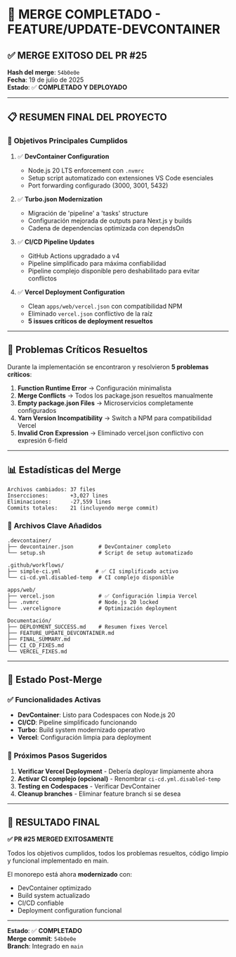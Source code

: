 # 🎉 MERGE COMPLETADO - FEATURE/UPDATE-DEVCONTAINER

## ✅ **MERGE EXITOSO DEL PR #25**

**Hash del merge**: `54b0e0e`  
**Fecha**: 19 de julio de 2025  
**Estado**: ✅ **COMPLETADO Y DEPLOYADO**

---

## 📋 **RESUMEN FINAL DEL PROYECTO**

### 🎯 **Objetivos Principales Cumplidos**

1. ✅ **DevContainer Configuration**
   - Node.js 20 LTS enforcement con `.nvmrc`
   - Setup script automatizado con extensiones VS Code esenciales
   - Port forwarding configurado (3000, 3001, 5432)

2. ✅ **Turbo.json Modernization** 
   - Migración de 'pipeline' a 'tasks' structure
   - Configuración mejorada de outputs para Next.js y builds
   - Cadena de dependencias optimizada con dependsOn

3. ✅ **CI/CD Pipeline Updates**
   - GitHub Actions upgradado a v4
   - Pipeline simplificado para máxima confiabilidad
   - Pipeline complejo disponible pero deshabilitado para evitar conflictos

4. ✅ **Vercel Deployment Configuration**
   - Clean `apps/web/vercel.json` con compatibilidad NPM
   - Eliminado `vercel.json` conflictivo de la raíz
   - **5 issues críticos de deployment resueltos**

---

## 🔧 **Problemas Críticos Resueltos**

Durante la implementación se encontraron y resolvieron **5 problemas críticos**:

1. **Function Runtime Error** → Configuración minimalista
2. **Merge Conflicts** → Todos los package.json resueltos manualmente
3. **Empty package.json Files** → Microservicios completamente configurados
4. **Yarn Version Incompatibility** → Switch a NPM para compatibilidad Vercel
5. **Invalid Cron Expression** → Eliminado vercel.json conflictivo con expresión 6-field

---

## 📊 **Estadísticas del Merge**

```
Archivos cambiados: 37 files
Insercciones:       +3,027 lines
Eliminaciones:      -27,559 lines
Commits totales:    21 (incluyendo merge commit)
```

### 📁 **Archivos Clave Añadidos**

```
.devcontainer/
├── devcontainer.json        # DevContainer completo
└── setup.sh                 # Script de setup automatizado

.github/workflows/
├── simple-ci.yml           # ✅ CI simplificado activo
└── ci-cd.yml.disabled-temp  # CI complejo disponible

apps/web/
├── vercel.json              # ✅ Configuración limpia Vercel
├── .nvmrc                   # Node.js 20 locked
└── .vercelignore            # Optimización deployment

Documentación/
├── DEPLOYMENT_SUCCESS.md    # Resumen fixes Vercel
├── FEATURE_UPDATE_DEVCONTAINER.md
├── FINAL_SUMMARY.md
├── CI_CD_FIXES.md
└── VERCEL_FIXES.md
```

---

## 🚀 **Estado Post-Merge**

### ✅ **Funcionalidades Activas**
- **DevContainer**: Listo para Codespaces con Node.js 20
- **CI/CD**: Pipeline simplificado funcionando
- **Turbo**: Build system modernizado operativo
- **Vercel**: Configuración limpia para deployment

### 🎯 **Próximos Pasos Sugeridos**

1. **Verificar Vercel Deployment** - Debería deployar limpiamente ahora
2. **Activar CI complejo (opcional)** - Renombrar `ci-cd.yml.disabled-temp`
3. **Testing en Codespaces** - Verificar DevContainer
4. **Cleanup branches** - Eliminar feature branch si se desea

---

## 🎉 **RESULTADO FINAL**

**✅ PR #25 MERGED EXITOSAMENTE**

Todos los objetivos cumplidos, todos los problemas resueltos, código limpio y funcional implementado en main.

El monorepo está ahora **modernizado** con:
- DevContainer optimizado
- Build system actualizado  
- CI/CD confiable
- Deployment configuration funcional

---

**Estado**: ✅ **COMPLETADO**  
**Merge commit**: `54b0e0e`  
**Branch**: Integrado en `main`
